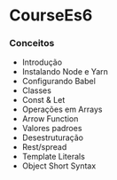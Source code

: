 # CourseEs6

### Conceitos
* Introdução
* Instalando Node e Yarn
* Configurando Babel
* Classes
* Const & Let
* Operações em Arrays
* Arrow Function
* Valores padroes
* Desestruturação
* Rest/spread
* Template Literals
* Object Short Syntax

